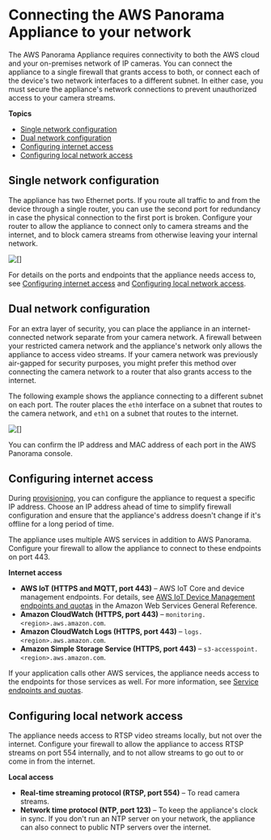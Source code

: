 # Connecting the AWS Panorama Appliance to your network<a name="appliance-network"></a>

The AWS Panorama Appliance requires connectivity to both the AWS cloud and your on\-premises network of IP cameras\. You can connect the appliance to a single firewall that grants access to both, or connect each of the device's two network interfaces to a different subnet\. In either case, you must secure the appliance's network connections to prevent unauthorized access to your camera streams\.

**Topics**
+ [Single network configuration](#appliance-network-single)
+ [Dual network configuration](#appliance-network-dual)
+ [Configuring internet access](#security-infrastructure-internet)
+ [Configuring local network access](#security-infrastructure-local)

## Single network configuration<a name="appliance-network-single"></a>

The appliance has two Ethernet ports\. If you route all traffic to and from the device through a single router, you can use the second port for redundancy in case the physical connection to the first port is broken\. Configure your router to allow the appliance to connect only to camera streams and the internet, and to block camera streams from otherwise leaving your internal network\.

![\[\]](http://docs.aws.amazon.com/panorama/latest/dev/images/networking-single.png)

For details on the ports and endpoints that the appliance needs access to, see [Configuring internet access](#security-infrastructure-internet) and [Configuring local network access](#security-infrastructure-local)\.

## Dual network configuration<a name="appliance-network-dual"></a>

For an extra layer of security, you can place the appliance in an internet\-connected network separate from your camera network\. A firewall between your restricted camera network and the appliance's network only allows the appliance to access video streams\. If your camera network was previously air\-gapped for security purposes, you might prefer this method over connecting the camera network to a router that also grants access to the internet\.

The following example shows the appliance connecting to a different subnet on each port\. The router places the `eth0` interface on a subnet that routes to the camera network, and `eth1` on a subnet that routes to the internet\.

![\[\]](http://docs.aws.amazon.com/panorama/latest/dev/images/networking-dual.png)

You can confirm the IP address and MAC address of each port in the AWS Panorama console\.

## Configuring internet access<a name="security-infrastructure-internet"></a>

During [provisioning](gettingstarted-setup.md), you can configure the appliance to request a specific IP address\. Choose an IP address ahead of time to simplify firewall configuration and ensure that the appliance's address doesn't change if it's offline for a long period of time\.

The appliance uses multiple AWS services in addition to AWS Panorama\. Configure your firewall to allow the appliance to connect to these endpoints on port 443\.

**Internet access**
+ **AWS IoT \(HTTPS and MQTT, port 443\)** – AWS IoT Core and device management endpoints\. For details, see [AWS IoT Device Management endpoints and quotas](https://docs.aws.amazon.com/general/latest/gr/iot_device_management.html) in the Amazon Web Services General Reference\.
+ **Amazon CloudWatch \(HTTPS, port 443\)** – `monitoring.<region>.aws.amazon.com`\.
+ **Amazon CloudWatch Logs \(HTTPS, port 443\)** – `logs.<region>.aws.amazon.com`\.
+ **Amazon Simple Storage Service \(HTTPS, port 443\)** – `s3-accesspoint.<region>.aws.amazon.com`\.

If your application calls other AWS services, the appliance needs access to the endpoints for those services as well\. For more information, see [Service endpoints and quotas](https://docs.aws.amazon.com/general/latest/gr/aws-service-information.html)\.

## Configuring local network access<a name="security-infrastructure-local"></a>

The appliance needs access to RTSP video streams locally, but not over the internet\. Configure your firewall to allow the appliance to access RTSP streams on port 554 internally, and to not allow streams to go out to or come in from the internet\. 

**Local access**
+ **Real\-time streaming protocol \(RTSP, port 554\)** – To read camera streams\.
+ **Network time protocol \(NTP, port 123\)** – To keep the appliance's clock in sync\. If you don't run an NTP server on your network, the appliance can also connect to public NTP servers over the internet\.